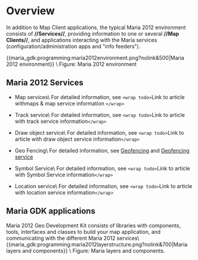 # Overview

In addition to Map Client applications, the typical Maria 2012 environment consists of **//Services//**, providing information to one or several **//Map Clients//**, and applications interacting with the Maria services (configuration/administration apps and "info feeders").

{{maria_gdk:programming:maria2012environment.png?nolink&500|Maria 2012 environment}} \\
Figure: Maria 2012 environment

## Maria 2012 Services


*  Map services\\ For detailed information, see `<wrap todo>`Link to article withmaps & map service information `</wrap>`

*  Track service\\ For detailed information, see `<wrap todo>`Link to article with track service information`</wrap>`

*  Draw object service\\ For detailed information, see `<wrap todo>`Link to article with draw object service information`</wrap>`

*  Geo Fencing\\ For detailed information, see [Geofencing](maria_gdk/programming/functionality/geofencing) and [Geofencing service](maria_gdk/programming/functionality/geofencing/service)

*  Symbol Service\\ For detailed information, see `<wrap todo>`Link to article with Symbol Service information`</wrap>`

*  Location service\\ For detailed information, see `<wrap todo>`Link to article with location service information`</wrap>`

## Maria GDK applications

Maria 2012 Geo Development Kit consists of libraries with components, tools, interfaces and classes to build your map application, and communicating with the different Maria 2012 services\\ 
{{maria_gdk:programming:maria2012layerstructure.png?nolink&700|Maria layers and components}} \\
Figure: Maria layers and components.

